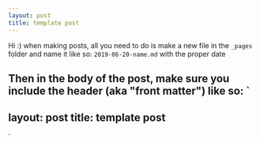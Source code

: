 ```yaml
---
layout: post
title: template post
---
```


Hi :) when making posts, all you need to do is make a new file in the `_pages` folder and name it like so: 
`2019-06-20-name.md` with the proper date

Then in the body of the post, make sure you include the header (aka "front matter") like so: 
`
---
layout: post
title: template post
---
`

